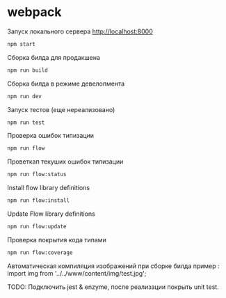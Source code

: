 # webpack

Запуск локального сервера [http://localhost:8000](http://localhost:8000)
```sh
npm start
```

Сборка билда для продакшена
```sh
npm run build
```
Сборка билда в режиме девелопмента
```sh
npm run dev
```

Запуск тестов (еще нереализовано)
```sh
npm run test
```

Проверка ошибок типизации
```sh
npm run flow
```

Проветкап текуших ошибок типизации
```sh
npm run flow:status
```

Install flow library definitions 
```sh
npm run flow:install
```
Update Flow library definitions 
```sh
npm run flow:update
```
Проверка покрытия кода типами
```sh
npm run flow:coverage
```

Автоматическая компиляция изображений при сборке билда
пример : import img from '../../www/content/img/test.jpg';

TODO: Подключить jest & enzyme, после реализации покрыть unit test.
